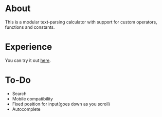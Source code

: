 # About
This is a modular text-parsing calculator with support for custom operators, functions and constants.

# Experience
You can try it out [here](https://known-as-dan.github.io/calculator-web).

# To-Do
- Search
- Mobile compatibility
- Fixed position for input(goes down as you scroll)
- Autocomplete
